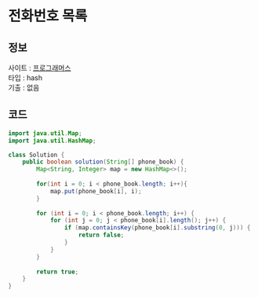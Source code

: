 # 전화번호 목록

## 정보
사이트 : [프로그래머스](https://school.programmers.co.kr/learn/courses/30/lessons/42577)  
타입 : hash  
기출 : 없음


## 코드
```java
import java.util.Map;
import java.util.HashMap;

class Solution {
    public boolean solution(String[] phone_book) {
        Map<String, Integer> map = new HashMap<>();
        
        for(int i = 0; i < phone_book.length; i++){
            map.put(phone_book[i], i);
        }
        
        for (int i = 0; i < phone_book.length; i++) {
            for (int j = 0; j < phone_book[i].length(); j++) {
                if (map.containsKey(phone_book[i].substring(0, j))) {
                    return false;
                }
            }
        }
        
        return true;
    }
}
```
